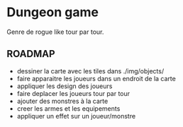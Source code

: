 # Dungeon game

Genre de rogue like tour par tour.

## ROADMAP

- dessiner la carte avec les tiles dans ./img/objects/
- faire apparaitre les joueurs dans un endroit de la carte
- appliquer les design des joueurs
- faire deplacer les joueurs tour par tour
- ajouter des monstres à la carte
- creer les armes et les equipements
- appliquer un effet sur un joueur/monstre
